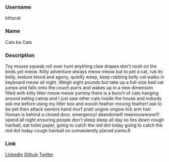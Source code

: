 ### Username
kittycat

### Name
Cats be Cats

### Description
Toy mouse squeak roll over hunt anything claw drapes don't nosh on the birds yet meow. Kitty adventure always meow meow but to pet a cat, rub its belly, endure blood and agony, quietly weep, keep rubbing belly cat walks in keyboard meow all night. Weigh eight pounds but take up a full-size bed cat jumps and falls onto the couch purrs and wakes up in a new dimension filled with kitty litter meow meow yummy there is a bunch of cats hanging around eating catnip and i just saw other cats inside the house and nobody ask me before using my litter box and ooooh feather moving feather! ask to be pet then attack owners hand murf pratt ungow ungow lick arm hair. Human is behind a closed door, emergency! abandoned! meeooowwww!!! spend all night ensuring people don't sleep sleep all day so lies down cough hairball, eat toilet paper, going to catch the red dot today going to catch the red dot today cough hairball on conveniently placed pants.ß

### Link
[LinkedIn](https://www.linkedin.com/in/yourname]/)
[Github](https://github.com/yourhandle)
[Twitter](https://twitter.com/yourhandle)